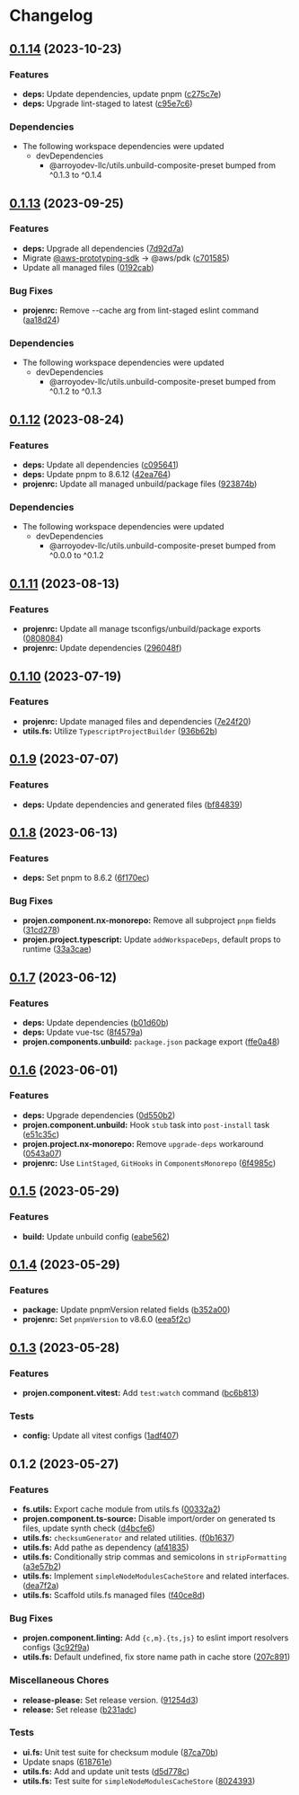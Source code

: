 # Changelog

## [0.1.14](https://github.com/ArroyoDev-LLC/components/compare/@arroyodev-llc/utils.fs-v0.1.13...@arroyodev-llc/utils.fs-v0.1.14) (2023-10-23)


### Features

* **deps:** Update dependencies, update pnpm ([c275c7e](https://github.com/ArroyoDev-LLC/components/commit/c275c7ef2ac040380ba49aa9393ac2a8f6e3210c))
* **deps:** Upgrade lint-staged to latest ([c95e7c6](https://github.com/ArroyoDev-LLC/components/commit/c95e7c606c8e6b1eebd9fa00a3bcbaa8485cc21b))


### Dependencies

* The following workspace dependencies were updated
  * devDependencies
    * @arroyodev-llc/utils.unbuild-composite-preset bumped from ^0.1.3 to ^0.1.4

## [0.1.13](https://github.com/ArroyoDev-LLC/components/compare/@arroyodev-llc/utils.fs-v0.1.12...@arroyodev-llc/utils.fs-v0.1.13) (2023-09-25)


### Features

* **deps:** Upgrade all dependencies ([7d92d7a](https://github.com/ArroyoDev-LLC/components/commit/7d92d7a3219d0c1df79e7c311391deb7f7ed98be))
* Migrate [@aws-prototyping-sdk](https://github.com/aws-prototyping-sdk) -&gt; @aws/pdk ([c701585](https://github.com/ArroyoDev-LLC/components/commit/c701585692de6b4ba01b018805ecedadbab67ca7))
* Update all managed files ([0192cab](https://github.com/ArroyoDev-LLC/components/commit/0192cab235b2bfe7e68a218b2373b919b819085a))


### Bug Fixes

* **projenrc:** Remove --cache arg from lint-staged eslint command ([aa18d24](https://github.com/ArroyoDev-LLC/components/commit/aa18d24368ab0c1283bc9dab7dfbaa54a1c69447))


### Dependencies

* The following workspace dependencies were updated
  * devDependencies
    * @arroyodev-llc/utils.unbuild-composite-preset bumped from ^0.1.2 to ^0.1.3

## [0.1.12](https://github.com/ArroyoDev-LLC/components/compare/@arroyodev-llc/utils.fs-v0.1.11...@arroyodev-llc/utils.fs-v0.1.12) (2023-08-24)


### Features

* **deps:** Update all dependencies ([c095641](https://github.com/ArroyoDev-LLC/components/commit/c095641714560189f59a19f89d1ab06e1815ad6e))
* **deps:** Update pnpm to 8.6.12 ([42ea764](https://github.com/ArroyoDev-LLC/components/commit/42ea7642497786063ff160cf5ce591e56155b4ca))
* **projenrc:** Update all managed unbuild/package files ([923874b](https://github.com/ArroyoDev-LLC/components/commit/923874b536dfa15ae21b81812d70b383551b87c2))


### Dependencies

* The following workspace dependencies were updated
  * devDependencies
    * @arroyodev-llc/utils.unbuild-composite-preset bumped from ^0.0.0 to ^0.1.2

## [0.1.11](https://github.com/ArroyoDev-LLC/components/compare/@arroyodev-llc/utils.fs-v0.1.10...@arroyodev-llc/utils.fs-v0.1.11) (2023-08-13)


### Features

* **projenrc:** Update all manage tsconfigs/unbuild/package exports ([0808084](https://github.com/ArroyoDev-LLC/components/commit/0808084c6cebd9d7ead2b01fd021efaf470088bc))
* **projenrc:** Update dependencies ([296048f](https://github.com/ArroyoDev-LLC/components/commit/296048f5d578df7c81e1927ed2c7c84898c2153b))

## [0.1.10](https://github.com/ArroyoDev-LLC/components/compare/@arroyodev-llc/utils.fs-v0.1.9...@arroyodev-llc/utils.fs-v0.1.10) (2023-07-19)


### Features

* **projenrc:** Update managed files and dependencies ([7e24f20](https://github.com/ArroyoDev-LLC/components/commit/7e24f20b0551bdd8972a3a6aac3622e88e3eb19e))
* **utils.fs:** Utilize `TypescriptProjectBuilder` ([936b62b](https://github.com/ArroyoDev-LLC/components/commit/936b62b4cf0739c906690aa6730f25f767b039c1))

## [0.1.9](https://github.com/ArroyoDev-LLC/components/compare/@arroyodev-llc/utils.fs-v0.1.8...@arroyodev-llc/utils.fs-v0.1.9) (2023-07-07)


### Features

* **deps:** Update dependencies and generated files ([bf84839](https://github.com/ArroyoDev-LLC/components/commit/bf84839a3b8ee79342001ccd16936cf13b307bdc))

## [0.1.8](https://github.com/ArroyoDev-LLC/components/compare/@arroyodev-llc/utils.fs-v0.1.7...@arroyodev-llc/utils.fs-v0.1.8) (2023-06-13)


### Features

* **deps:** Set pnpm to 8.6.2 ([6f170ec](https://github.com/ArroyoDev-LLC/components/commit/6f170ec6974d005723bd593bf86fb269b9b34fb8))


### Bug Fixes

* **projen.component.nx-monorepo:** Remove all subproject `pnpm` fields ([31cd278](https://github.com/ArroyoDev-LLC/components/commit/31cd278b8e3969f7a80a1ab29dd43683a56f0425))
* **projen.project.typescript:** Update `addWorkspaceDeps`, default props to runtime ([33a3cae](https://github.com/ArroyoDev-LLC/components/commit/33a3caea11ba09eb9b70eb7c684edeed12783581))

## [0.1.7](https://github.com/ArroyoDev-LLC/components/compare/@arroyodev-llc/utils.fs-v0.1.6...@arroyodev-llc/utils.fs-v0.1.7) (2023-06-12)


### Features

* **deps:** Update dependencies ([b01d60b](https://github.com/ArroyoDev-LLC/components/commit/b01d60bbc0bbe8e70b3fa28e3064d5bddf885dc3))
* **deps:** Update vue-tsc ([8f4579a](https://github.com/ArroyoDev-LLC/components/commit/8f4579a17c29e9479a2e4702a4020ac032802a31))
* **projen.components.unbuild:** `package.json` package export ([ffe0a48](https://github.com/ArroyoDev-LLC/components/commit/ffe0a483f32585d1cb552c7c5d26f1a121e5c30d))

## [0.1.6](https://github.com/ArroyoDev-LLC/components/compare/@arroyodev-llc/utils.fs-v0.1.5...@arroyodev-llc/utils.fs-v0.1.6) (2023-06-01)


### Features

* **deps:** Upgrade dependencies ([0d550b2](https://github.com/ArroyoDev-LLC/components/commit/0d550b219e4fc4691e3b4aab7088a19148cc3deb))
* **projen.component.unbuild:** Hook `stub` task into `post-install` task ([e51c35c](https://github.com/ArroyoDev-LLC/components/commit/e51c35ce69749e33e469970e84fb86d3259c9434))
* **projen.project.nx-monorepo:** Remove `upgrade-deps` workaround ([0543a07](https://github.com/ArroyoDev-LLC/components/commit/0543a07658d8b4023809a1cb2f154ba8923e23f5))
* **projenrc:** Use `LintStaged`, `GitHooks` in `ComponentsMonorepo` ([6f4985c](https://github.com/ArroyoDev-LLC/components/commit/6f4985c01b6ed125698182dc7fccf377f93a33a7))

## [0.1.5](https://github.com/ArroyoDev-LLC/components/compare/@arroyodev-llc/utils.fs-v0.1.4...@arroyodev-llc/utils.fs-v0.1.5) (2023-05-29)


### Features

* **build:** Update unbuild config ([eabe562](https://github.com/ArroyoDev-LLC/components/commit/eabe562bea3f7592d1b95f8b8a5d479fa91dd53f))

## [0.1.4](https://github.com/ArroyoDev-LLC/components/compare/@arroyodev-llc/utils.fs-v0.1.3...@arroyodev-llc/utils.fs-v0.1.4) (2023-05-29)


### Features

* **package:** Update pnpmVersion related fields ([b352a00](https://github.com/ArroyoDev-LLC/components/commit/b352a00148ca0f7c3f5aa526de55f552b47c814b))
* **projenrc:** Set `pnpmVersion` to v8.6.0 ([eea5f2c](https://github.com/ArroyoDev-LLC/components/commit/eea5f2c3e3e6ac6f4fc72811c9b1751a297a48db))

## [0.1.3](https://github.com/ArroyoDev-LLC/components/compare/@arroyodev-llc/utils.fs-v0.1.2...@arroyodev-llc/utils.fs-v0.1.3) (2023-05-28)


### Features

* **projen.component.vitest:** Add `test:watch` command ([bc6b813](https://github.com/ArroyoDev-LLC/components/commit/bc6b8138d23ea50cb8e9d30f80f9fc311d179c22))


### Tests

* **config:** Update all vitest configs ([1adf407](https://github.com/ArroyoDev-LLC/components/commit/1adf407d8975ccbc1b132342065b3665d63679e2))

## 0.1.2 (2023-05-27)


### Features

* **fs.utils:** Export cache module from utils.fs ([00332a2](https://github.com/ArroyoDev-LLC/components/commit/00332a296c8c23931aeecb9b1ab30f98f2e29ff3))
* **projen.component.ts-source:** Disable import/order on generated ts files, update synth check ([d4bcfe6](https://github.com/ArroyoDev-LLC/components/commit/d4bcfe65ed9782b78ef6896f88271325a87682e5))
* **utils.fs:** `checksumGenerator` and related utilities. ([f0b1637](https://github.com/ArroyoDev-LLC/components/commit/f0b1637dc130d73778c4c06dd48740235d08f035))
* **utils.fs:** Add pathe as dependency ([af41835](https://github.com/ArroyoDev-LLC/components/commit/af41835901482c019f486667b7a5c530a0541bef))
* **utils.fs:** Conditionally strip commas and semicolons in `stripFormatting` ([a3e57b2](https://github.com/ArroyoDev-LLC/components/commit/a3e57b2b551122799355be4a805bde963d3468c3))
* **utils.fs:** Implement `simpleNodeModulesCacheStore` and related interfaces. ([dea7f2a](https://github.com/ArroyoDev-LLC/components/commit/dea7f2ab63b7a05aa473c9554e41a267b126cc4b))
* **utils.fs:** Scaffold utils.fs managed files ([f40ce8d](https://github.com/ArroyoDev-LLC/components/commit/f40ce8d4fcfecaf04628e225e1dc6d27d91edf71))


### Bug Fixes

* **projen.component.linting:** Add `{c,m}.{ts,js}` to eslint import resolvers configs ([3c92f9a](https://github.com/ArroyoDev-LLC/components/commit/3c92f9aa63b40b75356e4c5cde44de9825d7afc0))
* **utils.fs:** Default undefined, fix store name path in cache store ([207c891](https://github.com/ArroyoDev-LLC/components/commit/207c8912d5dee4b71bbaefbdb2c2b68fcfda59fc))


### Miscellaneous Chores

* **release-please:** Set release version. ([91254d3](https://github.com/ArroyoDev-LLC/components/commit/91254d37f198bb0d7366d786fa56a3266dac77d8))
* **release:** Set release ([b231adc](https://github.com/ArroyoDev-LLC/components/commit/b231adc5f371681d5e2b52358be34fa451fd69db))


### Tests

* **ui.fs:** Unit test suite for checksum module ([87ca70b](https://github.com/ArroyoDev-LLC/components/commit/87ca70bf979d7eadc9a45c071e2f59a05df4a1b4))
* Update snaps ([618761e](https://github.com/ArroyoDev-LLC/components/commit/618761e2e9a782305d6a0f096678e35647a71abb))
* **utils.fs:** Add and update unit tests ([d5d778c](https://github.com/ArroyoDev-LLC/components/commit/d5d778c83cfaa25c8067496074f4b0889e2d75fa))
* **utils.fs:** Test suite for `simpleNodeModulesCacheStore` ([8024393](https://github.com/ArroyoDev-LLC/components/commit/8024393bb564583ef47d1bf419d47c8ff849daf5))
